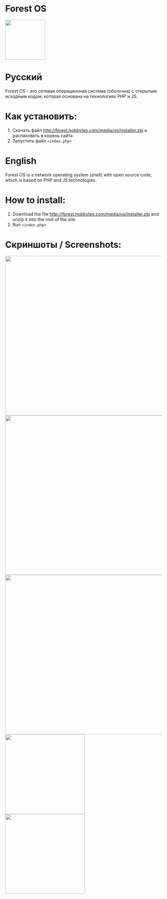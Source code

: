 # Forest OS 
<img src="http://forest.hobbytes.com/media/os/updates/uplogo.png" width="128">

# Русский

Forest OS - это сетевая операционная система (оболочка) с открытым исходным кодом, которая основана на технологиях PHP и JS.

# Как установить:
1. Скачать файл http://forest.hobbytes.com/media/os/installer.zip и распаковать в корень сайта
2. Запустить файл `<index.php>`

# English

Forest OS is a network operating system (shell) with open source code, which is based on PHP and JS technologies.

# How to install:
1. Download the file http://forest.hobbytes.com/media/os/installer.zip and unzip it into the root of the site
2. Run `<index.php>`

# Скриншоты / Screenshots:

<img src="http://forest.hobbytes.com/media/os/screenshot/login.png" width="512">
<img src="http://forest.hobbytes.com/media/os/screenshot/workplaceы.png" width="512">
<img src="http://forest.hobbytes.com/media/os/screenshot/workplace_2ы.png" width="512">
<img src="http://forest.hobbytes.com/media/os/screenshot/workplace_mobileы.png" width="256">
<img src="http://forest.hobbytes.com/media/os/screenshot/workplace_mobile_2ы.png" width="256">

